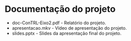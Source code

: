 # Documentação do projeto

* doc-ConTRL-Eixo2.pdf - Relatório do projeto.
* apresentacao.mkv - Vídeo de apresentação do projeto.
* slides.pptx - Slides da apresentação final do projeto.


